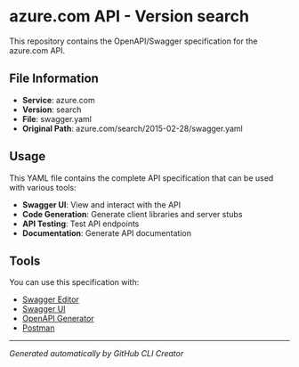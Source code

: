 # azure.com API - Version search

This repository contains the OpenAPI/Swagger specification for the azure.com API.

## File Information

- **Service**: azure.com
- **Version**: search
- **File**: swagger.yaml
- **Original Path**: azure.com/search/2015-02-28/swagger.yaml

## Usage

This YAML file contains the complete API specification that can be used with various tools:

- **Swagger UI**: View and interact with the API
- **Code Generation**: Generate client libraries and server stubs
- **API Testing**: Test API endpoints
- **Documentation**: Generate API documentation

## Tools

You can use this specification with:

- [Swagger Editor](https://editor.swagger.io/)
- [Swagger UI](https://swagger.io/tools/swagger-ui/)
- [OpenAPI Generator](https://openapi-generator.tech/)
- [Postman](https://www.postman.com/)

---

*Generated automatically by GitHub CLI Creator*
